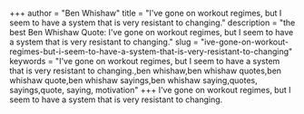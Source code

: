 +++
author = "Ben Whishaw"
title = "I've gone on workout regimes, but I seem to have a system that is very resistant to changing."
description = "the best Ben Whishaw Quote: I've gone on workout regimes, but I seem to have a system that is very resistant to changing."
slug = "ive-gone-on-workout-regimes-but-i-seem-to-have-a-system-that-is-very-resistant-to-changing"
keywords = "I've gone on workout regimes, but I seem to have a system that is very resistant to changing.,ben whishaw,ben whishaw quotes,ben whishaw quote,ben whishaw sayings,ben whishaw saying,quotes, sayings,quote, saying, motivation"
+++
I've gone on workout regimes, but I seem to have a system that is very resistant to changing.
